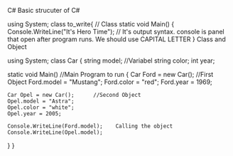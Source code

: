 C#
Basic strucuter of C#

  using System;
   class to_write{                // Class 
    static void Main() {
        Console.WriteLine("It's Hero Time");    // It's output syntax. console is panel that open after program runs. We should use CAPITAL LETTER 
           }
Class and Object

using System;
class Car 
{
  string model;         //Variabel
  string color;
  int year;

  static void Main()    //Main Program to run
  {
    Car Ford = new Car();        //First Object
    Ford.model = "Mustang";
    Ford.color = "red";
    Ford.year = 1969;

    Car Opel = new Car();      //Second Object
    Opel.model = "Astra";
    Opel.color = "white";
    Opel.year = 2005;

    Console.WriteLine(Ford.model);    Calling the object
    Console.WriteLine(Opel.model);
  }
}
